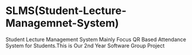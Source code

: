 # SLMS(Student-Lecture-Managemnet-System)
 Student Lecture Management System Mainly Focus QR Based Attendance System for Students.This is Our 2nd Year Software Group Project
